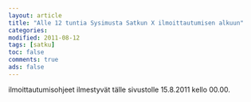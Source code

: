 ```yaml
--- 
layout: article 
title: "Alle 12 tuntia Sysimusta Satkun X ilmoittautumisen alkuun" 
categories: 
modified: 2011-08-12 
tags: [satku]
toc: false 
comments: true 
ads: false 
--- 
```


ilmoittautumisohjeet ilmestyvät tälle sivustolle 15.8.2011 kello 00.00. 

